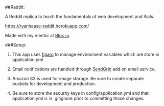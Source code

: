 ##Raddit:

A Reddit replica to teach the fundamentals of web development and Rails.

https://ryanhaase-raddit.herokuapp.com/

Made with my mentor at <a href='http://bloc.io'>Bloc.io</a>.

###Setup:

1. This app uses <a href='https://github.com/laserlemon/figaro'>figaro</a> to manage environment variables which are store in application.yml

2. Email notifications are handled through <a href='https://sendgrid.com/'>SendGrid</a> add on email service.

3. Amazon S3 is used for image storage.  Be sure to create separate buckets for development and production.

4. Be sure to store the security keys in config/application.yml and that application.yml is in .gitignore prior to committing those changes.  
